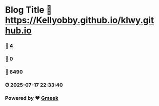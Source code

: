 # Blog Title :link: https://Kellyobby.github.io/klwy.github.io 
### :page_facing_up: [4](https://Kellyobby.github.io/klwy.github.io/tag.html) 
### :speech_balloon: 0 
### :hibiscus: 6490 
### :alarm_clock: 2025-07-17 22:33:40 
### Powered by :heart: [Gmeek](https://github.com/Meekdai/Gmeek)
